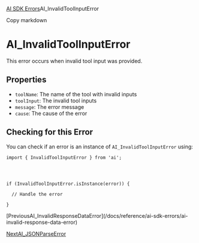 [AI SDK Errors](/docs/reference/ai-sdk-errors)AI_InvalidToolInputError

Copy markdown

# AI_InvalidToolInputError

This error occurs when invalid tool input was provided.

## Properties

  * `toolName`: The name of the tool with invalid inputs
  * `toolInput`: The invalid tool inputs
  * `message`: The error message
  * `cause`: The cause of the error

## Checking for this Error

You can check if an error is an instance of `AI_InvalidToolInputError` using:

    
    
    import { InvalidToolInputError } from 'ai';
    
    
    
    
    if (InvalidToolInputError.isInstance(error)) {
    
      // Handle the error
    
    }

[PreviousAI_InvalidResponseDataError](/docs/reference/ai-sdk-errors/ai-
invalid-response-data-error)

[NextAI_JSONParseError](/docs/reference/ai-sdk-errors/ai-json-parse-error)


